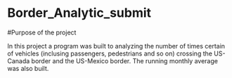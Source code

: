 # Border_Analytic_submit

#Purpose of the project

In this project a program was built to analyzing the number of times certain of vehicles (inclusing passengers, pedestrians and so on) crossing the US-Canada border and the US-Mexico border. The running monthly average was also built. 
